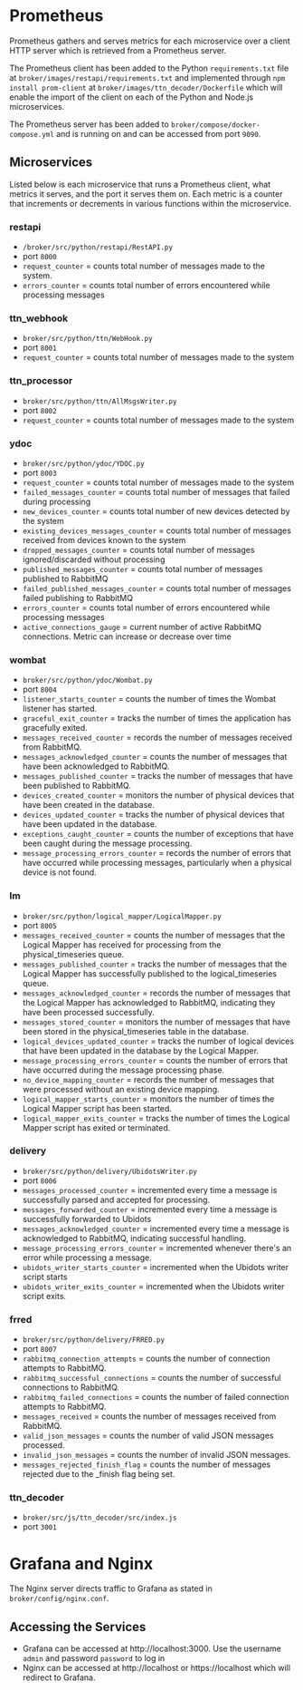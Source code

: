 # Prometheus

Prometheus gathers and serves metrics for each microservice over a client HTTP server which is retrieved from a
Prometheus server.

The Prometheus client has been added to the Python `requirements.txt` file at `broker/images/restapi/requirements.txt`
and implemented through `npm install prom-client` at `broker/images/ttn_decoder/Dockerfile` which will enable the import
of the client on each of the Python and Node.js microservices.

The Prometheus server has been added to `broker/compose/docker-compose.yml` and is running on and can be accessed from
port `9090`.

## Microservices

Listed below is each microservice that runs a Prometheus client, what metrics it serves, and the port it serves them on.
Each metric is a counter that increments or decrements in various functions within the microservice.

### restapi

- `/broker/src/python/restapi/RestAPI.py`
- port `8000`
- `request_counter` = counts total number of messages made to the system.
- `errors_counter` = counts total number of errors encountered while processing messages

### ttn_webhook

- `broker/src/python/ttn/WebHook.py`
- port `8001`
- `request_counter` = counts total number of messages made to the system

### ttn_processor

- `broker/src/python/ttn/AllMsgsWriter.py`
- port `8002`
- `request_counter` = counts total number of messages made to the system

### ydoc

- `broker/src/python/ydoc/YDOC.py`
- port `8003`
- `request_counter` = counts total number of messages made to the system
- `failed_messages_counter` = counts total number of messages that failed during processing
- `new_devices_counter` = counts total number of new devices detected by the system
- `existing_devices_messages_counter` = counts total number of messages received from devices known to the system
- `dropped_messages_counter` = counts total number of messages ignored/discarded without processing
- `published_messages_counter` = counts total number of messages published to RabbitMQ
- `failed_published_messages_counter` = counts total number of messages failed publishing to RabbitMQ
- `errors_counter` = counts total number of errors encountered while processing messages
- `active_connections_gauge` = current number of active RabbitMQ connections. Metric can increase or decrease over time

### wombat

- `broker/src/python/ydoc/Wombat.py`
- port `8004`
- `listener_starts_counter` = counts the number of times the Wombat listener has started.
- `graceful_exit_counter` = tracks the number of times the application has gracefully exited.
- `messages_received_counter` = records the number of messages received from RabbitMQ.
- `messages_acknowledged_counter` = counts the number of messages that have been acknowledged to RabbitMQ.
- `messages_published_counter` = tracks the number of messages that have been published to RabbitMQ.
- `devices_created_counter` = monitors the number of physical devices that have been created in the database.
- `devices_updated_counter` = tracks the number of physical devices that have been updated in the database.
- `exceptions_caught_counter` = counts the number of exceptions that have been caught during the message processing.
- `message_processing_errors_counter` = records the number of errors that have occurred while processing messages,
  particularly when a physical device is not found.

### lm

- `broker/src/python/logical_mapper/LogicalMapper.py`
- port `8005`
- `messages_received_counter` = counts the number of messages that the Logical Mapper has received for processing from
  the physical_timeseries queue.
- `messages_published_counter` = tracks the number of messages that the Logical Mapper has successfully published to the
  logical_timeseries queue.
- `messages_acknowledged_counter` = records the number of messages that the Logical Mapper has acknowledged to RabbitMQ,
  indicating they have been processed successfully.
- `messages_stored_counter` = monitors the number of messages that have been stored in the physical_timeseries table in
  the database.
- `logical_devices_updated_counter` = tracks the number of logical devices that have been updated in the database by the
  Logical Mapper.
- `message_processing_errors_counter` = counts the number of errors that have occurred during the message processing
  phase.
- `no_device_mapping_counter` = records the number of messages that were processed without an existing device mapping.
- `logical_mapper_starts_counter` = monitors the number of times the Logical Mapper script has been started.
- `logical_mapper_exits_counter` = tracks the number of times the Logical Mapper script has exited or terminated.

### delivery

- `broker/src/python/delivery/UbidotsWriter.py`
- port `8006`
- `messages_processed_counter` = incremented every time a message is successfully parsed and accepted for processing.
- `messages_forwarded_counter` = incremented every time a message is successfully forwarded to Ubidots
- `messages_acknowledged_counter` = incremented every time a message is acknowledged to RabbitMQ, indicating successful
  handling.
- `message_processing_errors_counter` = incremented whenever there's an error while processing a message.
- `ubidots_writer_starts_counter` = incremented when the Ubidots writer script starts
- `ubidots_writer_exits_counter` = incremented when the Ubidots writer script exits.

### frred

- `broker/src/python/delivery/FRRED.py`
- port `8007`
- `rabbitmq_connection_attempts` = counts the number of connection attempts to RabbitMQ.
- `rabbitmq_successful_connections` = counts the number of successful connections to RabbitMQ.
- `rabbitmq_failed_connections` = counts the number of failed connection attempts to RabbitMQ.
- `messages_received` = counts the number of messages received from RabbitMQ.
- `valid_json_messages` = counts the number of valid JSON messages processed.
- `invalid_json_messages` = counts the number of invalid JSON messages.
- `messages_rejected_finish_flag` = counts the number of messages rejected due to the _finish flag being set.

### ttn_decoder

- `broker/src/js/ttn_decoder/src/index.js`
- port `3001`

# Grafana and Nginx

The Nginx server directs traffic to Grafana as stated in `broker/config/nginx.conf`.

## Accessing the Services

- Grafana can be accessed at http://localhost:3000. Use the username `admin` and password `password` to log in
- Nginx can be accessed at http://localhost or https://localhost which will redirect to Grafana.
